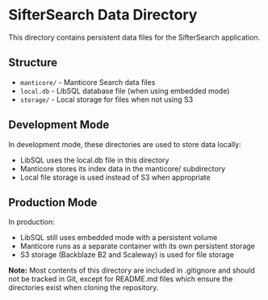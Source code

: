 # SifterSearch Data Directory

This directory contains persistent data files for the SifterSearch application.

## Structure

- `manticore/` - Manticore Search data files
- `local.db` - LibSQL database file (when using embedded mode)
- `storage/` - Local storage for files when not using S3

## Development Mode

In development mode, these directories are used to store data locally:

- LibSQL uses the local.db file in this directory
- Manticore stores its index data in the manticore/ subdirectory
- Local file storage is used instead of S3 when appropriate

## Production Mode

In production:

- LibSQL still uses embedded mode with a persistent volume
- Manticore runs as a separate container with its own persistent storage
- S3 storage (Backblaze B2 and Scaleway) is used for file storage

**Note:** Most contents of this directory are included in .gitignore and should not be tracked in Git, except for README.md files which ensure the directories exist when cloning the repository.
